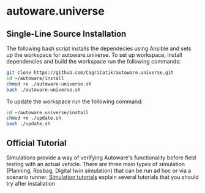 # autoware.universe

## Single-Line Source Installation

The following bash script installs the dependecies using Ansible and sets up the workspace for autoware.universe. To set up workspace, install dependencies and build the workspace run the following commands: 
  
```bash
git clone https://github.com/CagriCatik/autoware.universe.git
cd ~/autoware/install
chmod +x ./autoware-universe.sh
bash ./autoware-universe.sh
```
To update the workspace run the following command: 

```bash
cd ~/autoware.universe/install
chmod +x ./update.sh
bash ./update.sh
```

## Official Tutorial
Simulations provide a way of verifying Autoware's functionality before field testing with an actual vehicle.
There are three main types of simulation (Planning, Rosbag, Digital twin simulation) that can be run ad hoc or via a scenario runner. [Simulation tutorials](https://github.com/CagriCatik/autoware.universe/autoware/README.md) explain several tutorials that you should try after installation